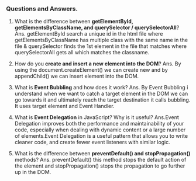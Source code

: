 ### Questions and Answers.

1. What is the difference between **getElementById, getElementsByClassName, and querySelector / querySelectorAll**?
Ans. getElementById search a unique id in the html file where getElementsByClassName has multiple class with the same name in the file & querySelector finds the 1st element in the file that matches where querySelectorAll gets all which matches the classname.

2. How do you **create and insert a new element into the DOM**?
Ans. By using the document.createElement() we can create new and by appendChild() we can insert element into the DOM.

3. What is **Event Bubbling** and how does it work?
Ans. By Event Bubbling i understand when we want to catch a target element in the DOM we can go towards it and ultimately reach the target destination it calls bubbling. It uses target element and Event Handler.

4. What is **Event Delegation** in JavaScript? Why is it useful?
Ans.Event Delegation improves both the performance and maintainability of your code, especially when dealing with dynamic content or a large number of elements.Event Delegation is a useful pattern that allows you to write cleaner code, and create fewer event listeners with similar logic.

5. What is the difference between **preventDefault() and stopPropagation()** methods?
Ans. preventDefault() this method stops the default action of the element and stopPropagation() stops the propagation to go further up in the DOM.
